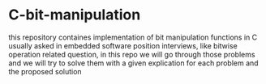 # C-bit-manipulation
this repository containes implementation of bit manipulation functions in C usually asked in embedded software position interviews, like bitwise operation related question, in this repo we will go through those problems and we will try to solve them with a given explication for each problem and the proposed solution 